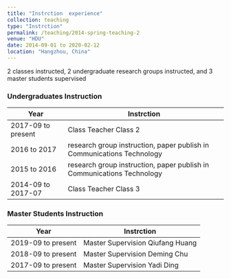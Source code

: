 ```yaml
---
title: "Instrction  experience"
collection: teaching
type: "Instrction"
permalink: /teaching/2014-spring-teaching-2
venue: "HDU"
date: 2014-09-01 to 2020-02-12
location: "Hangzhou, China"
---
```

2 classes instructed, 2 undergraduate research groups instructed,  and 3 master students supervised


### Undergraduates Instruction

| Year                  |     Instrction                            |
| ---------------- | -----------------------------------------------|
| 2017-09 to present       | Class Teacher     Class 2       |
| 2016 to 2017             | research group instruction, paper publish in Communications Technology|
| 2015 to 2016             | research group instruction, paper publish in Communications Technology|
| 2014-09 to 2017-07       | Class Teacher   Class 3      |

### Master Students  Instruction

| Year                  |     Instrction                            |
| ---------------- | -----------------------------------------------|
| 2019-09 to present       | Master Supervision    Qiufang Huang   |
| 2018-09 to present       | Master Supervision    Deming Chu    |
| 2017-09 to present       | Master Supervision    Yadi Ding    |